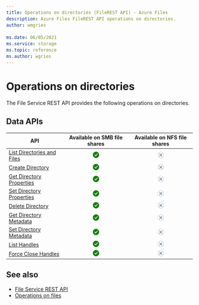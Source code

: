 ```yaml
---
title: Operations on directories (FileREST API) - Azure Files
description: Azure Files FileREST API operations on directories.
author: wmgries

ms.date: 06/05/2021
ms.service: storage
ms.topic: reference
ms.author: wgries
---
```


# Operations on directories
The File Service REST API provides the following operations on directories.  
  
## Data APIs  

| API | Available on SMB file shares | Available on NFS file shares |
|-|:-:|:-:|
| [List Directories and Files](List-Directories-and-Files.md) | ![Yes](./media/yes-icon.png) | ![No](./media/no-icon.png) |
| [Create Directory](Create-Directory.md) | ![Yes](./media/yes-icon.png) | ![No](./media/no-icon.png) |
| [Get Directory Properties](Get-Directory-Properties.md) | ![Yes](./media/yes-icon.png) | ![No](./media/no-icon.png) |
| [Set Directory Properties](Set-Directory-Properties.md) | ![Yes](./media/yes-icon.png) | ![No](./media/no-icon.png) |
| [Delete Directory](Delete-Directory.md) | ![Yes](./media/yes-icon.png) | ![No](./media/no-icon.png) |
| [Get Directory Metadata](Get-Directory-Metadata.md) | ![Yes](./media/yes-icon.png) | ![No](./media/no-icon.png) |
| [Set Directory Metadata](Set-Directory-Metadata.md) | ![Yes](./media/yes-icon.png) | ![No](./media/no-icon.png) |
| [List Handles](List-Handles.md) | ![Yes](./media/yes-icon.png) | ![No](./media/no-icon.png) |
| [Force Close Handles](Force-Close-Handles.md) | ![Yes](./media/yes-icon.png) | ![No](./media/no-icon.png) |

## See also

- [File Service REST API](File-Service-REST-API.md)
- [Operations on files](Operations-on-Files.md)
